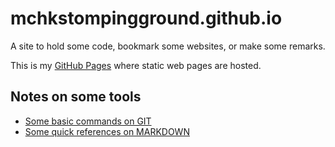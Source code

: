 # mchkstompingground.github.io
A site to hold some code, bookmark some websites, or make some remarks.

This is my [GitHub Pages](https://mchkstompingground.github.io/) where static
web pages are hosted. 

## Notes on some tools
- [Some basic commands on GIT](./gitbasics.md)
- [Some quick references on MARKDOWN](./markdownbasics.md)

